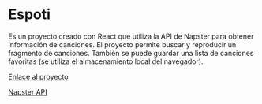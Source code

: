 # Espoti

Es un proyecto creado con React que utiliza la API de Napster para obtener información de canciones. El proyecto permite buscar y reproducir un fragmento de canciones. También se puede guardar una lista de canciones favoritas (se utiliza el almacenamiento local del navegador).

[Enlace al proyecto](https://espoti.vercel.app)

[Napster API](https://developer.napster.com/)
